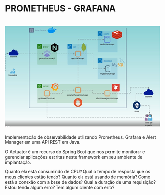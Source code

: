# PROMETHEUS - GRAFANA

<h1 align="center">
  <img alt="" title="" src="github/diagrama.png">
</h1>

Implementação de observabilidade utilizando Prometheus, Grafana e Alert Manager em uma API REST em Java.

O Actuator é um recurso do Spring Boot que nos permite monitorar e gerenciar aplicações escritas neste framework em seu ambiente de implantação.

Quanto ela está consumindo de CPU?
Qual o tempo de resposta que os meus clientes estão tendo? 
Quanto ela está usando de memória?
Como está a conexão com a base de dados?
Qual a duração de uma requisição?
Estou tendo algum erro?
Tem algum cliente com erro?